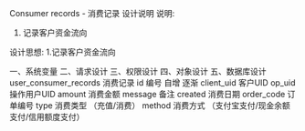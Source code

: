 Consumer records - 消费记录 设计说明
说明:
  1. 记录客户资金流向

设计思想:
  1.记录客户资金流向

一、系统变量
二、请求设计
三、权限设计
四、对象设计
五、数据库设计
  user_consumer_records 消费记录
    id  编号  自增  逐渐
    client_uid 客户UID
    op_uid 操作用户UID
    amount 消费金额
    message 备注
    created  消费日期
    order_code  订单编号
    type  消费类型  （充值/消费）
    method  消费方式 （支付宝支付/现金余额支付/信用额度支付）
